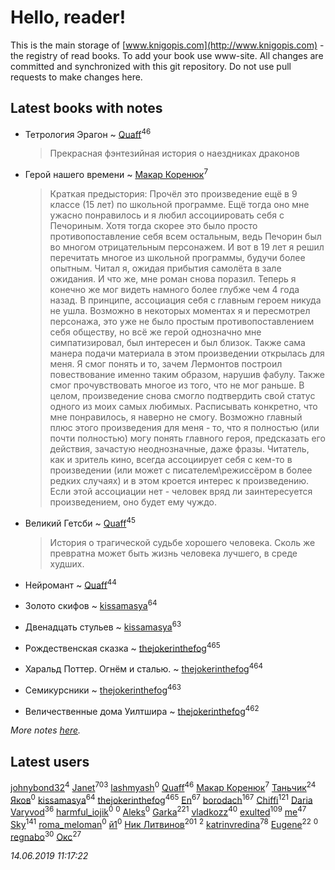 # Hello, reader!
This is the main storage of [www.knigopis.com](http://www.knigopis.com) - the registry of read books.
To add your book use www-site. All changes are committed and synchronized with this git repository.
Do not use pull requests to make changes here.


## Latest books with notes
* Тетрология Эрагон ~ [Quaff](users/122/12267158-vkontakte)<sup>46</sup>
    > Прекрасная фэнтезийная история о наездниках драконов

* Герой нашего времени ~ [Макар Коренюк](users/126/126368737-vkontakte)<sup>7</sup>
    > Краткая предыстория: 
    > Прочёл это произведение ещё в 9 классе (15 лет) по школьной программе. Ещё тогда оно мне ужасно понравилось и я любил ассоциировать себя с Печориным. Хотя тогда скорее это было просто противопоставление себя всем остальным, ведь Печорин был во многом отрицательным персонажем. И вот в 19 лет я решил перечитать многое из школьной программы, будучи более опытным. Читал я, ожидая прибытия самолёта в зале ожидания. 
    > И что же, мне роман снова поразил. Теперь я конечно же мог видеть намного более глубже чем 4 года назад. В принципе, ассоциация себя с главным героем никуда не ушла. Возможно в некоторых моментах я и пересмотрел персонажа, это уже не было простым противопоставлением себя обществу, но всё же герой однозначно мне симпатизировал, был интересен и был близок. Также сама манера подачи материала в этом произведении открылась для меня. Я смог понять и то, зачем Лермонтов построил повествование именно таким образом, нарушив фабулу. Также смог прочувствовать многое из того, что не мог раньше. 
    > В целом, произведение снова смогло подтвердить свой статус одного из моих самых любимых.  Расписывать конкретно, что мне понравилось, я наверно не смогу. Возможно главный плюс этого произведения для меня - то, что я полностью (или почти полностью)  могу понять главного героя, предсказать его действия, зачастую неоднозначные, даже фразы. Читатель, как и зритель кино, всегда ассоциирует себя с кем-то в произведении (или может с писателем\режиссёром в более редких случаях) и в этом кроется интерес к произведению. Если этой ассоциации нет - человек вряд ли заинтересуется произведением, оно будет ему чуждо.

* Великий Гетсби ~ [Quaff](users/122/12267158-vkontakte)<sup>45</sup>
    > История о трагической судьбе хорошего человека. Сколь же превратна может быть жизнь человека лучшего, в среде худших.

* Нейромант ~ [Quaff](users/122/12267158-vkontakte)<sup>44</sup>

* Золото скифов ~ [kissamasya](users/684/68439978-vkontakte)<sup>64</sup>

* Двенадцать стульев ~ [kissamasya](users/684/68439978-vkontakte)<sup>63</sup>

* Рождественская сказка ~ [thejokerinthefog](users/317/317244423-vkontakte)<sup>465</sup>

* Харальд Поттер. Огнём и сталью. ~ [thejokerinthefog](users/317/317244423-vkontakte)<sup>464</sup>

* Семикурсники ~ [thejokerinthefog](users/317/317244423-vkontakte)<sup>463</sup>

* Величественные дома Уилтшира ~ [thejokerinthefog](users/317/317244423-vkontakte)<sup>462</sup>


_More notes [here](latest_books_with_notes.md)._


## Latest users
[johnybond32](users/304/304041461-yandex)<sup>4</sup> 
[Janet](users/108/108113656204404967440-google)<sup>703</sup> 
[lashmyash](users/836/83670525-vkontakte)<sup>0</sup> 
[Quaff](users/122/12267158-vkontakte)<sup>46</sup> 
[Макар Коренюк](users/126/126368737-vkontakte)<sup>7</sup> 
[Таньчик](users/209/2096581563762610-facebook)<sup>24</sup> 
[Яков](users/117/117277044284589498872-google)<sup>0</sup> 
[kissamasya](users/684/68439978-vkontakte)<sup>64</sup> 
[thejokerinthefog](users/317/317244423-vkontakte)<sup>465</sup> 
[En](users/333/333646551-vkontakte)<sup>67</sup> 
[borodach](users/157/15706320-vkontakte)<sup>167</sup> 
[Chiffi](users/105/105831994080785626680-google)<sup>121</sup> 
[Daria Varyvod](users/829/829893410524253-facebook)<sup>36</sup> 
[harmful_iojik](users/742/74201901-vkontakte)<sup>0</sup> 
[](users/117/117525336121885011584-google)<sup>0</sup> 
[Aleks](users/106/106983266780546745776-google)<sup>0</sup> 
[Garka](users/115/115753719718250012620-google)<sup>221</sup> 
[vladkozz](users/572/57239276-vkontakte)<sup>40</sup> 
[exulted](users/100/100599204551896265722-google)<sup>109</sup> 
[me](users/381/381417697-yandex)<sup>47</sup> 
[Sky](users/118/118049897850017649660-google)<sup>141</sup> 
[roma_meloman](users/207/207896276-vkontakte)<sup>0</sup> 
[й1](users/202/202234967408363-facebook)<sup>0</sup> 
[Ник Литвинов](users/241/241974816-vkontakte)<sup>201</sup> 
[](users/110/110931306939441771638-google)<sup>2</sup> 
[katrinvredina](users/233/2336755-vkontakte)<sup>78</sup> 
[Eugene](users/695/695244810674916-facebook)<sup>22</sup> 
[](users/118/118178474749808643951-google)<sup>0</sup> 
[regnabo](users/870/870059322-yandex)<sup>30</sup> 
[Окс](users/102/102536471289425216982-google)<sup>27</sup> 


_14.06.2019 11:17:22_
